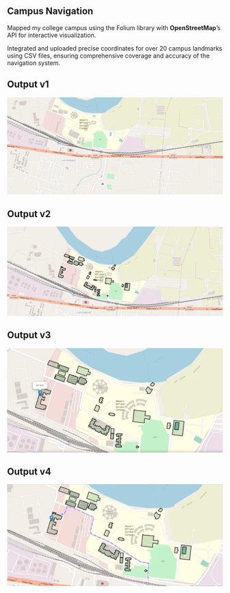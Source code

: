 ## Campus Navigation
Mapped my college campus using the Folium library with **OpenStreetMap**’s API for interactive visualization.


Integrated and uploaded precise coordinates for over 20 campus landmarks using CSV files, ensuring comprehensive coverage and accuracy of the navigation system.

## Output v1
![Alt Text](output0.png)

## Output v2
![Alt Text](output1.png)

## Output v3
![Alt Text](output2.png)

## Output v4
![Alt Text](output3.png)

